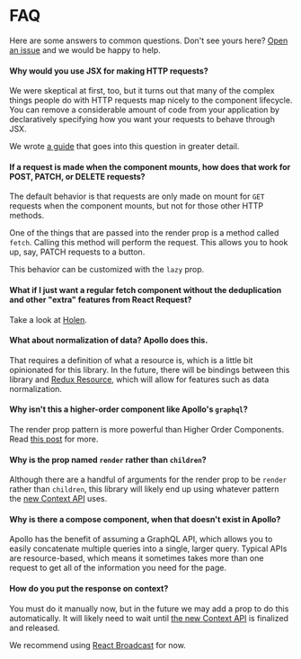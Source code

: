 # FAQ

Here are some answers to common questions. Don't see yours here?
[Open an issue](https://github.com/jmeas/react-request/issues/new) and
we would be happy to help.

#### Why would you use JSX for making HTTP requests?

We were skeptical at first, too, but it turns out that many of the complex things people do with HTTP requests map nicely to the
component lifecycle. You can remove a considerable amount of code from your application by declaratively specifying how you want
your requests to behave through JSX.

We wrote [a guide](./guides/why-jsx.md) that goes into this question in greater detail.

#### If a request is made when the component mounts, how does that work for POST, PATCH, or DELETE requests?

The default behavior is that requests are only made on mount for `GET` requests when the component mounts, but
not for those other HTTP methods.

One of the things that are passed into the render prop is a method called `fetch`. Calling this method will perform
the request. This allows you to hook up, say, PATCH requests to a button.

This behavior can be customized with the `lazy` prop.

#### What if I just want a regular fetch component without the deduplication and other "extra" features from React Request?

Take a look at [Holen](https://github.com/tkh44/holen).

#### What about normalization of data? Apollo does this.

That requires a definition of what a resource is, which is a little bit opinionated for this library.
In the future, there will be bindings between this library and
[Redux Resource](https://redux-resource.js.org), which will allow for features such as data normalization.

#### Why isn't this a higher-order component like Apollo's `graphql`?

The render prop pattern is more powerful than Higher Order Components. Read
[this post](https://cdb.reacttraining.com/use-a-render-prop-50de598f11ce) for more.

#### Why is the prop named `render` rather than `children`?

Although there are a handful of arguments for the render prop to be `render` rather than `children`, this library will
likely end up using whatever pattern the [new Context API](https://github.com/reactjs/rfcs/pull/2) uses.

#### Why is there a compose component, when that doesn't exist in Apollo?

Apollo has the benefit of assuming a GraphQL API, which allows you to easily concatenate multiple queries into a single, larger query.
Typical APIs are resource-based, which means it sometimes takes more than one request to get all of the information you need for the page.

#### How do you put the response on context?

You must do it manually now, but in the future we may add a prop to do this automatically. It will likely need to wait until
[the new Context API](https://github.com/reactjs/rfcs/pull/2) is finalized and released.

We recommend using [React Broadcast](https://github.com/ReactTraining/react-broadcast) for now.

